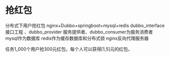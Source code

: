 # 抢红包
分布式下用户抢红包
nginx+Dubbo+springboot+mysql+redis
dubbo_interface 接口工程 、dubbo_provider 服务提供者、dubbo_consumer为服务消费者
mysql作为数据库 
redis作为缓存数据库和分布式锁
nginx反向代理服务器

任务1_000个用户抢300元红包，每个人可以获得[1,5]元的红包，

